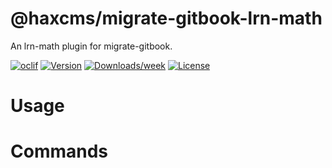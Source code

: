 @haxcms/migrate-gitbook-lrn-math
================================

An lrn-math plugin for migrate-gitbook.

[![oclif](https://img.shields.io/badge/cli-oclif-brightgreen.svg)](https://oclif.io)
[![Version](https://img.shields.io/npm/v/@haxcms/migrate-gitbook-lrn-math.svg)](https://npmjs.org/package/@haxcms/migrate-gitbook-lrn-math)
[![Downloads/week](https://img.shields.io/npm/dw/@haxcms/migrate-gitbook-lrn-math.svg)](https://npmjs.org/package/@haxcms/migrate-gitbook-lrn-math)
[![License](https://img.shields.io/npm/l/@haxcms/migrate-gitbook-lrn-math.svg)](https://github.com/@haxcms/migrate-gitbook-lrn-math/blob/master/package.json)

<!-- toc -->
# Usage
<!-- usage -->
# Commands
<!-- commands -->
